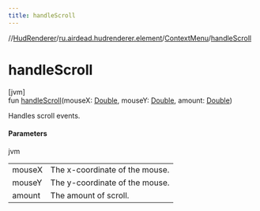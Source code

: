 ```yaml
---
title: handleScroll
---
```

//[HudRenderer](../../../index.html)/[ru.airdead.hudrenderer.element](../index.html)/[ContextMenu](index.html)/[handleScroll](handle-scroll.html)



# handleScroll



[jvm]\
fun [handleScroll](handle-scroll.html)(mouseX: [Double](https://kotlinlang.org/api/latest/jvm/stdlib/kotlin/-double/index.html), mouseY: [Double](https://kotlinlang.org/api/latest/jvm/stdlib/kotlin/-double/index.html), amount: [Double](https://kotlinlang.org/api/latest/jvm/stdlib/kotlin/-double/index.html))



Handles scroll events.



#### Parameters


jvm

| | |
|---|---|
| mouseX | The x-coordinate of the mouse. |
| mouseY | The y-coordinate of the mouse. |
| amount | The amount of scroll. |




